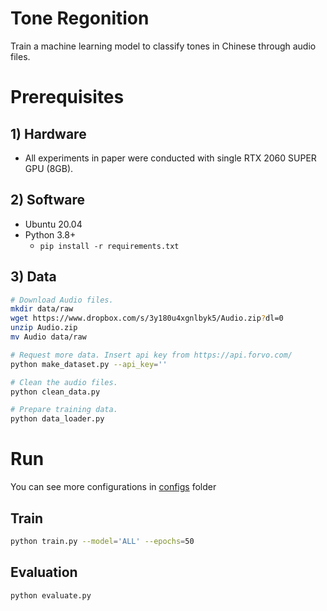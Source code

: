 # Tone Regonition

Train a machine learning model to classify tones in Chinese through audio files.

# Prerequisites

## 1) Hardware
* All experiments in paper were conducted with single RTX 2060 SUPER GPU (8GB).

## 2) Software
* Ubuntu 20.04
* Python 3.8+
  - `pip install -r requirements.txt` 


## 3) Data

```sh
# Download Audio files.
mkdir data/raw
wget https://www.dropbox.com/s/3y180u4xgnlbyk5/Audio.zip?dl=0
unzip Audio.zip
mv Audio data/raw

# Request more data. Insert api key from https://api.forvo.com/
python make_dataset.py --api_key=''

# Clean the audio files.
python clean_data.py

# Prepare training data.
python data_loader.py 
```

# Run
You can see more configurations in [configs](src/configs) folder

## Train
```sh
python train.py --model='ALL' --epochs=50
```

## Evaluation
```sh
python evaluate.py 

